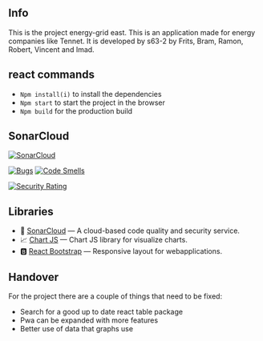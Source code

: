 ## Info

This is the project energy-grid east. This is an application made for energy companies like Tennet. It is developed by s63-2 by Frits, Bram, Ramon, Robert, Vincent and Imad.

## react commands
* `Npm install(i)` to install the dependencies
* `Npm start` to start the project in the browser
* `Npm build` for the production build

## SonarCloud

[![SonarCloud](https://sonarcloud.io/images/project_badges/sonarcloud-white.svg)](https://sonarcloud.io/dashboard?id=BramHouben_energygrid-east-webapp)

[![Bugs](https://sonarcloud.io/api/project_badges/measure?project=BramHouben_energygrid-east-webapp&metric=bugs)](https://sonarcloud.io/dashboard?id=BramHouben_energygrid-east-webapp)
[![Code Smells](https://sonarcloud.io/api/project_badges/measure?project=BramHouben_energygrid-east-webapp&metric=code_smells)](https://sonarcloud.io/dashboard?id=BramHouben_energygrid-east-webapp)

[![Security Rating](https://sonarcloud.io/api/project_badges/measure?project=BramHouben_energygrid-east-webapp&metric=security_rating)](https://sonarcloud.io/dashboard?id=BramHouben_energygrid-east-webapp)

## Libraries

- 🐝 [SonarCloud](https://sonarcloud.io/) — A cloud-based code quality and security service.
- 📈 [Chart JS](https://www.chartjs.org/) — Chart JS library for visualize charts.
- 🅱 [React Bootstrap](https://react-bootstrap.github.io/) — Responsive layout for webapplications.

## Handover

For the project there are a couple of things that need to be fixed:
* Search for a good up to date react table package
* Pwa can be expanded with more features
* Better use of data that graphs use
